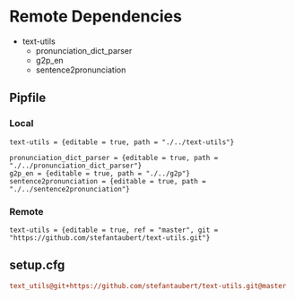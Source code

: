 # Remote Dependencies

- text-utils
  - pronunciation_dict_parser
  - g2p_en
  - sentence2pronunciation

## Pipfile

### Local

```Pipfile
text-utils = {editable = true, path = "./../text-utils"}

pronunciation_dict_parser = {editable = true, path = "./../pronunciation_dict_parser"}
g2p_en = {editable = true, path = "./../g2p"}
sentence2pronunciation = {editable = true, path = "./../sentence2pronunciation"}
```

### Remote

```Pipfile
text-utils = {editable = true, ref = "master", git = "https://github.com/stefantaubert/text-utils.git"}
```

## setup.cfg

```cfg
text_utils@git+https://github.com/stefantaubert/text-utils.git@master
```
